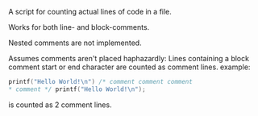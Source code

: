 A script for counting actual lines of code in a file.

Works for both line- and block-comments.

Nested comments are not implemented.

Assumes comments aren't placed haphazardly:
Lines containing a block comment start or end character are counted as comment lines.
example:
``` C
printf("Hello World!\n") /* comment comment comment
* comment */ printf("Hello World!\n");
```
is counted as 2 comment lines.
